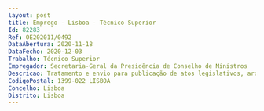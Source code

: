 ```yaml
--- 
layout: post
title: Emprego - Lisboa - Técnico Superior
Id: 82283
Ref: OE202011/0492
DataAbertura: 2020-11-18
DataFecho: 2020-12-03
Trabalho: Técnico Superior
Empregador: Secretaria-Geral da Presidência de Conselho de Ministros
Descricao: Tratamento e envio para publicação de atos legislativos, arquivo, registo e gestão de ocorrências, validação de faturas e produção estatística.
CodigoPostal: 1399-022 LISBOA
Concelho: Lisboa
Distrito: Lisboa
--- 
```

